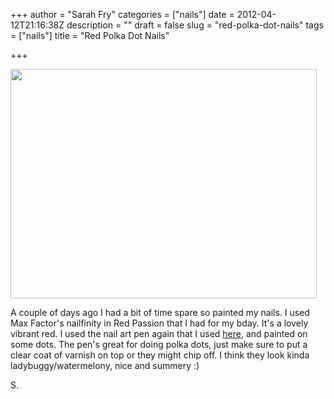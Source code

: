 +++
author = "Sarah Fry"
categories = ["nails"]
date = 2012-04-12T21:16:38Z
description = ""
draft = false
slug = "red-polka-dot-nails"
tags = ["nails"]
title = "Red Polka Dot Nails"

+++


<a href="https://yayfryday.com/images/2012/04/IMGP2761-2.jpg"><img class="aligncenter size-full wp-image-534" title="polka dot nails" src="https://yayfryday.com/images/2012/04/IMGP2761-2.jpg" alt="" width="490" height="367" /></a>

A couple of days ago I had a bit of time spare so painted my nails. I used Max Factor's nailfinity in Red Passion that I had for my bday. It's a lovely vibrant red. I used the nail art pen again that I used <a title="Chevron Nail Art" href="http://sweetaspi.co.uk/chevron-nail-art/">here</a>, and painted on some dots. The pen's great for doing polka dots, just make sure to put a clear coat of varnish on top or they might chip off. I think they look kinda ladybuggy/watermelony, nice and summery :)

S.

